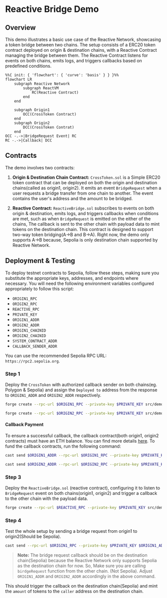 # Reactive Bridge Demo

## Overview

This demo illustrates a basic use case of the Reactive Network, showcasing a token bridge between two chains. The setup consists of a ERC20 token contract deployed on origin & destination chains, with a Reactive Contract managing the bridge between them. The Reactive Contract listens for events on both chains, emits logs, and triggers callbacks based on predefined conditions.

```mermaid
%%{ init: { 'flowchart': { 'curve': 'basis' } } }%%
flowchart LR
    subgraph Reactive Network
        subgraph ReactVM
            RC(Reactive Contract)
        end
    end

    subgraph Origin1
        OCC(CrossToken Contract)
    end
    subgraph Origin2
        DCC(CrossToken Contrat)
    end
OCC -.->|BridgeRequest Event| RC
RC -.->|Callback| DCC
```

## Contracts

The demo involves two contracts:

1. **Origin & Destination Chain Contract:** `CrossToken.sol` is a Simple ERC20 token contract that can be deployed on both the origin and destination chains(called as origin1, origin2). It emits an event `BridgeRequest` when a user requests a bridge transfer from one chain to another. The event contains the user's address and the amount to be bridged.

2. **Reactive Contract:** `ReactiveBridge.sol` subscribes to events on both origin & destination, emits logs, and triggers callbacks when conditions are met, such as when `BridgeRequest` is emitted on the either of the chains, The callback is sent to the other chain with payload data to mint tokens on the destination chain. This contract is designed to support two-way token bridging(A->B and B->A). Right now, the demo only supports A->B because, Sepolia is only destination chain supported by Reactive Network.

## Deployment & Testing

To deploy testnet contracts to Sepolia, follow these steps, making sure you substitute the appropriate keys, addresses, and endpoints where necessary. You will need the following environment variables configured appropriately to follow this script:

- `ORIGIN1_RPC`
- `ORIGIN2_RPC`
- `REACTIVE_RPC`
- `PRIVATE_KEY`
- `ORIGIN1_ADDR`
- `ORIGIN2_ADDR`
- `ORIGIN1_CHAINID`
- `ORIGIN2_CHAINID`
- `SYSTEM_CONTRACT_ADDR`
- `CALLBACK_SENDER_ADDR`

You can use the recommended Sepolia RPC URL: `https://rpc2.sepolia.org`.

### Step 1

Deploy the `CrossToken` with authorized callback sender on both chains(eg. Polygon & Sepolia) and assign the `Deployed to` address from the response to `ORIGIN1_ADDR` and `ORIGIN2_ADDR` respectively.

```bash
forge create --rpc-url $ORIGIN1_RPC --private-key $PRIVATE_KEY src/demos/token-bridge/CrossToken.sol:CrossToken --constructor-args 1000000000000000000000 $CALLBACK_SENDER_ADDR

forge create --rpc-url $ORIGIN2_RPC --private-key $PRIVATE_KEY src/demos/token-bridge/CrossToken.sol:CrossToken --constructor-args 1000000000000000000000 $CALLBACK_SENDER_ADDR
```

#### Callback Payment

To ensure a successful callback, the callback contract(both origin1, origin2 contracts) must have an ETH balance. You can find more details [here](https://dev.reactive.network/system-contract#callback-payments). To fund the callback contracts, run the following command:

```bash
cast send $ORIGIN1_ADDR --rpc-url $ORIGIN1_RPC --private-key $PRIVATE_KEY --value 0.1ether

cast send $ORIGIN2_ADDR --rpc-url $ORIGIN2_RPC --private-key $PRIVATE_KEY --value 0.1ether
```

### Step 3

Deploy the `ReactiveBridge.sol` (reactive contract), configuring it to listen to `BridgeRequest` event on both chains(origin1, origin2) and trigger a callback to the other chain with the payload data.

```bash
forge create --rpc-url $REACTIVE_RPC --private-key $PRIVATE_KEY src/demos/token-bridge/ReactiveBridge.sol:ReactiveBridge --constructor-args $SYSTEM_CONTRACT_ADDR $ORIGIN1_ADDR $ORIGIN2_ADDR $ORIGIN1_CHAINID $ORIGIN2_CHAINID
```

### Step 4

Test the whole setup by sending a bridge request from origin1 to origin2(Should be Sepolia).

```bash
cast send --rpc-url $ORIGIN1_RPC --private-key $PRIVATE_KEY $ORIGIN1_ADDR "bridgeRequest(uint256)" 5000000000000000000
```

> **Note:** The bridge request callback should be on the destination chain(Sepolia) because the Reactive Network only supports Sepolia as the destination chain for now. So, Make sure you are calling `birdgeRequest` function from the other chain. (Not Sepolia). Adjust `ORIGIN1_ADDR` and `ORIGIN2_ADDR` accordingly in the above command.

This should trigger the callback on the destination chain(Sepolia) and mint the `amount` of tokens to the `caller` address on the destination chain.

